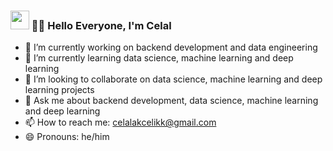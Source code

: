 ### <img src="https://raw.githubusercontent.com/iampavangandhi/iampavangandhi/master/gifs/Hi.gif" width="30px"> 👨‍💻 Hello Everyone, I'm Celal

- 🔭 I’m currently working on backend development and data engineering
- 🌱 I’m currently learning data science, machine learning and deep learning
- 👯 I’m looking to collaborate on data science, machine learning and deep learning projects
- 💬 Ask me about backend development, data science, machine learning and deep learning
- 📫 How to reach me: celalakcelikk@gmail.com
- 😄 Pronouns: he/him

